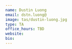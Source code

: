 ```yaml
---
name: Dustin Luong
email: dstn.luong@
image: tas/dustin-luong.jpg
type: TA
office_hours: TBD
website:
bio:
---
```

